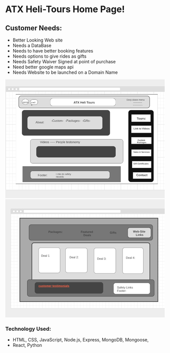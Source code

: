 # ATX Heli-Tours Home Page!

## Customer Needs:
- Better Looking Web site
- Needs a DataBase
- Needs to have better booking features
- Needs options to give rides as gifts
- Needs Safety Waiver Signed at point of purchase
- Need better google maps api
- Needs Website to be launched on a Domain Name

![alt text](/img/home.png)
![alt text](/img/gifts.png)


### Technology Used:
- HTML, CSS, JavaScript, Node.js, Express, MongoDB, Mongoose,
- React, Python  
